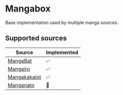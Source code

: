 # Mangabox

Base implementation used by multiple manga sources.

## Supported sources

| Source | Implemented |
| --- | --- |
| [MangaBat][mangabat] | :white_check_mark: |
| [Mangairo][mangairo] | :white_check_mark: |
| [Mangakakalot][mangakakalot] | :white_check_mark: |
| [Manganato][manganato] | :red_circle: |

[mangabat]: https://h.mangabat.com/
[mangairo]: https://w.mangairo.com/
[mangakakalot]: https://mangakakalot.com/
[manganato]: https://manganato.com/
